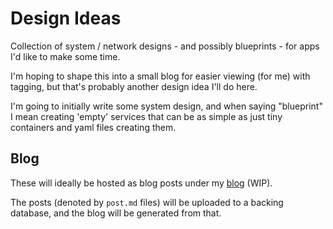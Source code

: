 # Design Ideas
Collection of system / network designs - and possibly blueprints - for apps I'd like to make some time.

I'm hoping to shape this into a small blog for easier viewing (for me) with tagging, but that's probably another design idea I'll do here.

I'm going to initially write some system design, and when saying "blueprint" I mean creating 'empty' services that can be as simple as just tiny containers and yaml files creating them.

## Blog

These will ideally be hosted as blog posts under my [blog](https://fabianswe.com/blog) (WIP).

The posts (denoted by `post.md` files) will be uploaded to a backing database, and the blog will be generated from that.